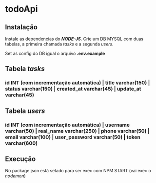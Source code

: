 # todoApi

## Instalação

Instale as dependencias do _**NODE-JS**_.
Crie um DB MYSQL com duas tabelas, a primeira chamada _tasks_ e a segunda _users_.

Set as config do DB igual o arquivo **.env.example**

## Tabela _tasks_

### id INT (com incrementação automática) | title varchar(150) | status varchar(150) | created_at varchar(45) | update_at varchar(45)

## Tabela _users_

### id INT (com incrementação automática) | username varchar(50) | real_name varchar(250) | phone varchar(50) | email varchar(100) | user_password varchar(50) | token varchar(600)

## Execução

No package.json está setado para ser exec com NPM START (vai exec o _nodemon_)
